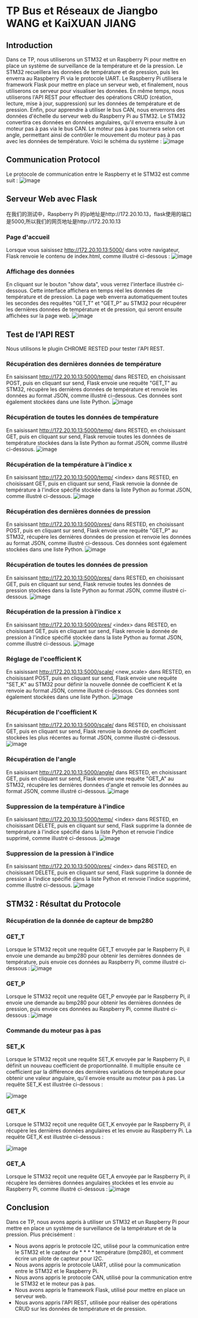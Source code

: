 # TP Bus et Réseaux de Jiangbo WANG et KaiXUAN JIANG

## Introduction

Dans ce TP, nous utiliserons un STM32 et un Raspberry Pi pour mettre en place un système de surveillance de la température et de la pression. Le STM32 recueillera les données de température et de pression, puis les enverra au Raspberry Pi via le protocole UART. Le Raspberry Pi utilisera le framework Flask pour mettre en place un serveur web, et finalement, nous utiliserons ce serveur pour visualiser les données.
En même temps, nous utiliserons l'API REST pour effectuer des opérations CRUD (création, lecture, mise à jour, suppression) sur les données de température et de pression.
Enfin, pour apprendre à utiliser le bus CAN, nous enverrons des données d'échelle du serveur web du Raspberry Pi au STM32. Le STM32 convertira ces données en données angulaires, qu'il enverra ensuite à un moteur pas à pas via le bus CAN. Le moteur pas à pas tournera selon cet angle, permettant ainsi de contrôler le mouvement du moteur pas à pas avec les données de température. Voici le schéma du système :
![image](https://github.com/JiangboWANGfr/2324_ESE3727_JiangboWANG_KaixuanJIANG/blob/main/pictureforReadme/other/TPobjuctive.png)

## Communication Protocol

Le protocole de communication entre le Raspberry et le STM32 est comme suit :
![image](https://github.com/JiangboWANGfr/2324_ESE3727_JiangboWANG_KaixuanJIANG/blob/main/pictureforReadme/other/protocol.png)

## Serveur Web avec Flask
在我们的测试中，Raspberry Pi 的ip地址是http://172.20.10.13，flask使用的端口是5000,所以我们的网页地址是http://172.20.10.13 
### Page d'accueil

Lorsque vous saisissez http://172.20.10.13:5000/ dans votre navigateur, Flask renvoie le contenu de index.html, comme illustré ci-dessous :
![image](https://github.com/JiangboWANGfr/2324_ESE3727_JiangboWANG_KaixuanJIANG/blob/main/pictureforReadme/webflask/index.png)

### Affichage des données

En cliquant sur le bouton "show data", vous verrez l'interface illustrée ci-dessous. Cette interface affichera en temps réel les données de température et de pression. La page web enverra automatiquement toutes les secondes des requêtes "GET_T" et "GET_P" au STM32 pour récupérer les dernières données de température et de pression, qui seront ensuite affichées sur la page web.
![image](https://github.com/JiangboWANGfr/2324_ESE3727_JiangboWANG_KaixuanJIANG/blob/main/pictureforReadme/webflask/showGraph.png)

## Test de l'API REST

Nous utilisons le plugin CHROME RESTED pour tester l'API REST.

### Récupération des dernières données de température

En saisissant http://172.20.10.13:5000/temp/ dans RESTED, en choisissant POST, puis en cliquant sur send, Flask envoie une requête "GET_T" au STM32, récupère les dernières données de température et renvoie les données au format JSON, comme illustré ci-dessous. Ces données sont également stockées dans une liste Python.
![image](https://github.com/JiangboWANGfr/2324_ESE3727_JiangboWANG_KaixuanJIANG/blob/main/pictureforReadme/webflask/getNewTemp.png)

### Récupération de toutes les données de température

En saisissant http://172.20.10.13:5000/temp/ dans RESTED, en choisissant GET, puis en cliquant sur send, Flask renvoie toutes les données de température stockées dans la liste Python au format JSON, comme illustré ci-dessous.
![image](https://github.com/JiangboWANGfr/2324_ESE3727_JiangboWANG_KaixuanJIANG/blob/main/pictureforReadme/webflask/getAllTemp.png)

### Récupération de la température à l'indice x

En saisissant http://172.20.10.13:5000/temp/ \<index> dans RESTED, en choisissant GET, puis en cliquant sur send, Flask renvoie la donnée de température à l'indice spécifié stockée dans la liste Python au format JSON, comme illustré ci-dessous.
![image](https://github.com/JiangboWANGfr/2324_ESE3727_JiangboWANG_KaixuanJIANG/blob/main/pictureforReadme/webflask/getTempIndex.png)

### Récupération des dernières données de pression

En saisissant http://172.20.10.13:5000/pres/ dans RESTED, en choisissant POST, puis en cliquant sur send, Flask envoie une requête "GET_P" au STM32, récupère les dernières données de pression et renvoie les données au format JSON, comme illustré ci-dessous. Ces données sont également stockées dans une liste Python.
![image](https://github.com/JiangboWANGfr/2324_ESE3727_JiangboWANG_KaixuanJIANG/blob/main/pictureforReadme/webflask/getNewPres.png)

### Récupération de toutes les données de pression

En saisissant http://172.20.10.13:5000/pres/ dans RESTED, en choisissant GET, puis en cliquant sur send, Flask renvoie toutes les données de pression stockées dans la liste Python au format JSON, comme illustré ci-dessous.
![image](https://github.com/JiangboWANGfr/2324_ESE3727_JiangboWANG_KaixuanJIANG/blob/main/pictureforReadme/webflask/getAllPres.png)

### Récupération de la pression à l'indice x

En saisissant http://172.20.10.13:5000/pres/ \<index> dans RESTED, en choisissant GET, puis en cliquant sur send, Flask renvoie la donnée de pression à l'indice spécifié stockée dans la liste Python au format JSON, comme illustré ci-dessous.
![image](https://github.com/JiangboWANGfr/2324_ESE3727_JiangboWANG_KaixuanJIANG/blob/main/pictureforReadme/webflask/getPresIndex.png)

### Réglage de l'coefficient K

En saisissant http://172.20.10.13:5000/scale/ &lt;new_scale&gt; dans RESTED, en choisissant POST, puis en cliquant sur send, Flask envoie une requête "SET_K" au STM32 pour définir la nouvelle donnée de coefficient K et la renvoie au format JSON, comme illustré ci-dessous. Ces données sont également stockées dans une liste Python.
![image](https://github.com/JiangboWANGfr/2324_ESE3727_JiangboWANG_KaixuanJIANG/blob/main/pictureforReadme/webflask/setScale.png)

### Récupération de l'coefficient K

En saisissant http://172.20.10.13:5000/scale/ dans RESTED, en choisissant GET, puis en cliquant sur send, Flask renvoie la donnée de coefficient stockées les plus récentes au format JSON, comme illustré ci-dessous.
![image](https://github.com/JiangboWANGfr/2324_ESE3727_JiangboWANG_KaixuanJIANG/blob/main/pictureforReadme/webflask/getScale.png)

### Récupération de l'angle

En saisissant http://172.20.10.13:5000/angle/ dans RESTED, en choisissant GET, puis en cliquant sur send, Flask envoie une requête "GET_A" au STM32, récupère les dernières données d'angle et renvoie les données au format JSON, comme illustré ci-dessous.
![image](https://github.com/JiangboWANGfr/2324_ESE3727_JiangboWANG_KaixuanJIANG/blob/main/pictureforReadme/webflask/getAngle.png)

### Suppression de la température à l'indice

En saisissant http://172.20.10.13:5000/temp/ \<index> dans RESTED, en choisissant DELETE, puis en cliquant sur send, Flask supprime la donnée de température à l'indice spécifié dans la liste Python et renvoie l'indice supprimé, comme illustré ci-dessous.
![image](https://github.com/JiangboWANGfr/2324_ESE3727_JiangboWANG_KaixuanJIANG/blob/main/pictureforReadme/webflask/deleteTempindex.png)

### Suppression de la pression à l'indice

En saisissant http://172.20.10.13:5000/pres/ \<index> dans RESTED, en choisissant DELETE, puis en cliquant sur send, Flask supprime la donnée de pression à l'indice spécifié dans la liste Python et renvoie l'indice supprimé, comme illustré ci-dessous.
![image](https://github.com/JiangboWANGfr/2324_ESE3727_JiangboWANG_KaixuanJIANG/blob/main/pictureforReadme/webflask/deletePresIndex.png)

## STM32 : Résultat du Protocole

### Récupération de la donnée de capteur de bmp280

### GET_T

Lorsque le STM32 reçoit une requête GET_T envoyée par le Raspberry Pi, il envoie une demande au bmp280 pour obtenir les dernières données de température, puis envoie ces données au Raspberry Pi, comme illustré ci-dessous :
![image](https://github.com/JiangboWANGfr/2324_ESE3727_JiangboWANG_KaixuanJIANG/blob/main/pictureforReadme/stm32Response/GET_T.png)

### GET_P

Lorsque le STM32 reçoit une requête GET_P envoyée par le Raspberry Pi, il envoie une demande au bmp280 pour obtenir les dernières données de pression, puis envoie ces données au Raspberry Pi, comme illustré ci-dessous :
![image](https://github.com/JiangboWANGfr/2324_ESE3727_JiangboWANG_KaixuanJIANG/blob/main/pictureforReadme/stm32Response/GET_P.png)

### Commande du moteur pas à pas

### SET_K

Lorsque le STM32 reçoit une requête SET_K envoyée par le Raspberry Pi, il définit un nouveau coefficient de proportionnalité. Il multiplie ensuite ce coefficient par la différence des dernières variations de température pour obtenir une valeur angulaire, qu'il envoie ensuite au moteur pas à pas. La requête SET_K est illustrée ci-dessous :

![image](https://github.com/JiangboWANGfr/2324_ESE3727_JiangboWANG_KaixuanJIANG/blob/main/pictureforReadme/stm32Response/SET_K.jpg)

### GET_K

Lorsque le STM32 reçoit une requête GET_K envoyée par le Raspberry Pi, il récupère les dernières données angulaires et les envoie au Raspberry Pi. La requête GET_K est illustrée ci-dessous :

![image](https://github.com/JiangboWANGfr/2324_ESE3727_JiangboWANG_KaixuanJIANG/blob/main/pictureforReadme/stm32Response/GET_K.jpg)

### GET_A

Lorsque le STM32 reçoit une requête GET_A envoyée par le Raspberry Pi, il récupère les dernières données angulaires stockées et les envoie au Raspberry Pi, comme illustré ci-dessous :
![image](https://github.com/JiangboWANGfr/2324_ESE3727_JiangboWANG_KaixuanJIANG/blob/main/pictureforReadme/stm32Response/GET_A.png)

## Conclusion

Dans ce TP, nous avons appris à utiliser un STM32 et un Raspberry Pi pour mettre en place un système de surveillance de la température et de la pression.
Plus précisément :

- Nous avons appris le protocole I2C, utilisé pour la communication entre le STM32 et le capteur de \* \* \* \* température (bmp280), et comment écrire un pilote de capteur pour I2C.
- Nous avons appris le protocole UART, utilisé pour la communication entre le STM32 et le Raspberry Pi.
- Nous avons appris le protocole CAN, utilisé pour la communication entre le STM32 et le moteur pas à pas.
- Nous avons appris le framework Flask, utilisé pour mettre en place un serveur web.
- Nous avons appris l'API REST, utilisée pour réaliser des opérations CRUD sur les données de température et de pression.
